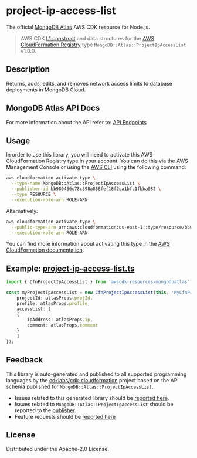 # project-ip-access-list

The official [MongoDB Atlas](https://www.mongodb.com/) AWS CDK resource for Node.js.

> AWS CDK [L1 construct] and data structures for the [AWS CloudFormation Registry] type `MongoDB::Atlas::ProjectIpAccessList` v1.0.0.

[L1 construct]: https://docs.aws.amazon.com/cdk/latest/guide/constructs.html
[AWS CloudFormation Registry]: https://docs.aws.amazon.com/AWSCloudFormation/latest/UserGuide/registry.html

## Description

Returns, adds, edits, and removes network access limits to database deployments in MongoDB Cloud.

## MongoDB Atlas API Docs

For more information about the API refer to: [API Endpoints](https://www.mongodb.com/docs/api/doc/atlas-admin-api-v2/group/endpoint-project-ip-access-list)

## Usage

In order to use this library, you will need to activate this AWS CloudFormation Registry type in your account. You can do this via the AWS Management Console or using the [AWS CLI](https://aws.amazon.com/cli/) using the following command:

```sh
aws cloudformation activate-type \
  --type-name MongoDB::Atlas::ProjectIpAccessList \
  --publisher-id bb989456c78c398a858fef18f2ca1bfc1fbba082 \
  --type RESOURCE \
  --execution-role-arn ROLE-ARN
```

Alternatively:

```sh
aws cloudformation activate-type \
  --public-type-arn arn:aws:cloudformation:us-east-1::type/resource/bb989456c78c398a858fef18f2ca1bfc1fbba082/MongoDB-Atlas-ProjectIpAccessList \
  --execution-role-arn ROLE-ARN
```

You can find more information about activating this type in the [AWS CloudFormation documentation](https://docs.aws.amazon.com/AWSCloudFormation/latest/UserGuide/registry-public.html).

## Example: [project-ip-access-list.ts](../../../examples/l1-resources/project-ip-access-list.ts)

```ts
import { CfnProjectIpAccessList } from 'awscdk-resources-mongodbatlas';

const myProjectIpAccessList = new CfnProjectIpAccessList(this, 'MyCfnProjectIpAccessList', {
    projectId: atlasProps.projId,
    profile: atlasProps.profile,
    accessList: [
    {
        ipAddress: atlasProps.ip,
        comment: atlasProps.comment
    }
    ]
});
```

## Feedback

This library is auto-generated and published to all supported programming languages by the [cdklabs/cdk-cloudformation] project based on the API schema published for `MongoDB::Atlas::ProjectIpAccessList`.

* Issues related to this generated library should be [reported here](https://github.com/cdklabs/cdk-cloudformation/issues/new?title=Issue+with+%40cdk-cloudformation%2Fmongodb-atlas-projectipaccesslist+v1.0.0).
* Issues related to `MongoDB::Atlas::ProjectIpAccessList` should be reported to the [publisher](https://github.com/mongodb/mongodbatlas-cloudformation-resources/issues).
* Feature requests should be [reported here](https://feedback.mongodb.com/forums/924145-atlas?category_id=392596)

[cdklabs/cdk-cloudformation]: https://github.com/cdklabs/cdk-cloudformation

## License

Distributed under the Apache-2.0 License.